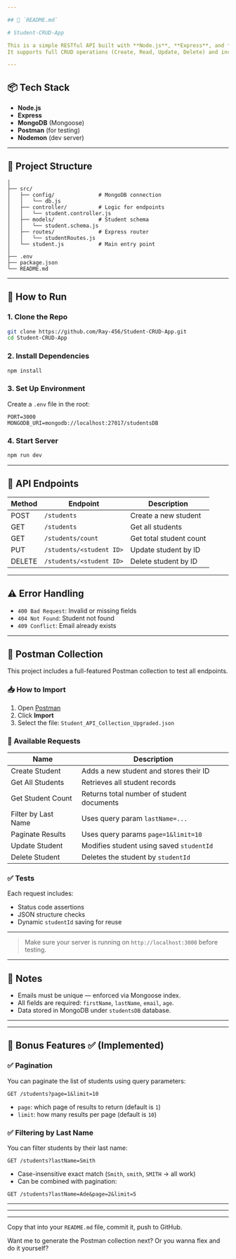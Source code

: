 ```yaml
---

## 📘 `README.md`

# Student-CRUD-App

This is a simple RESTful API built with **Node.js**, **Express**, and **MongoDB** for managing student records.  
It supports full CRUD operations (Create, Read, Update, Delete) and includes validation and error handling.

---
```


## 📦 Tech Stack

- **Node.js**
- **Express**
- **MongoDB** (Mongoose)
- **Postman** (for testing)
- **Nodemon** (dev server)

---

## 📁 Project Structure



```student-api/
│
├── src/
│   ├── config/              # MongoDB connection
│   │   └── db.js
│   ├── controller/          # Logic for endpoints
│   │   └── student.controller.js
│   ├── models/              # Student schema
│   │   └── student.schema.js
│   ├── routes/              # Express router
│   │   └── studentRoutes.js
│   └── student.js           # Main entry point
│
├── .env
├── package.json
└── README.md

````

---

## 🚀 How to Run

### 1. Clone the Repo

```bash
git clone https://github.com/Ray-456/Student-CRUD-App.git
cd Student-CRUD-App
````

### 2. Install Dependencies

```bash
npm install
```

### 3. Set Up Environment

Create a `.env` file in the root:

```env
PORT=3000
MONGODB_URI=mongodb://localhost:27017/studentsDB
```

### 4. Start Server

```bash
npm run dev
```

---

## 🔌 API Endpoints

| Method | Endpoint          | Description             |
| ------ | ----------------- | ----------------------- |
| POST   | `/students`       | Create a new student    |
| GET    | `/students`       | Get all students        |
| GET    | `/students/count` | Get total student count |
| PUT    | `/students/<student ID>`   | Update student by ID    |
| DELETE | `/students/<student ID>`   | Delete student by ID    |

---

## ⚠️ Error Handling

* `400 Bad Request`: Invalid or missing fields
* `404 Not Found`: Student not found
* `409 Conflict`: Email already exists

---

## 🧪 Postman Collection

This project includes a full-featured Postman collection to test all endpoints.

### 📥 How to Import

1. Open [Postman](https://www.postman.com/)
2. Click **Import**
3. Select the file: `Student_API_Collection_Upgraded.json`

### 📌 Available Requests

| Name                | Description                                  |
|---------------------|----------------------------------------------|
| Create Student      | Adds a new student and stores their ID       |
| Get All Students    | Retrieves all student records                |
| Get Student Count   | Returns total number of student documents    |
| Filter by Last Name | Uses query param `lastName=...`              |
| Paginate Results    | Uses query params `page=1&limit=10`          |
| Update Student      | Modifies student using saved `studentId`     |
| Delete Student      | Deletes the student by `studentId`           |

### ✅ Tests

Each request includes:
- Status code assertions
- JSON structure checks
- Dynamic `studentId` saving for reuse

---

> Make sure your server is running on `http://localhost:3000` before testing.

---

## 📝 Notes

* Emails must be unique — enforced via Mongoose index.
* All fields are required: `firstName`, `lastName`, `email`, `age`.
* Data stored in MongoDB under `studentsDB` database.

---


---

## 🎁 Bonus Features ✅ (Implemented)

### ✅ Pagination

You can paginate the list of students using query parameters:

```http
GET /students?page=1&limit=10
```

* `page`: which page of results to return (default is `1`)
* `limit`: how many results per page (default is `10`)

### ✅ Filtering by Last Name

You can filter students by their last name:

```http
GET /students?lastName=Smith
```

* Case-insensitive exact match (`Smith`, `smith`, `SMITH` → all work)
* Can be combined with pagination:

```http
GET /students?lastName=Ade&page=2&limit=5
```

---


---


---

Copy that into your `README.md` file, commit it, push to GitHub.

Want me to generate the Postman collection next? Or you wanna flex and do it yourself?
```
